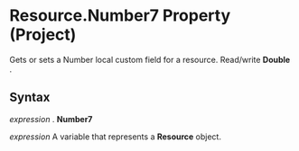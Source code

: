 
# Resource.Number7 Property (Project)

Gets or sets a Number local custom field for a resource. Read/write  **Double** .


## Syntax

 _expression_ . **Number7**

 _expression_ A variable that represents a **Resource** object.

